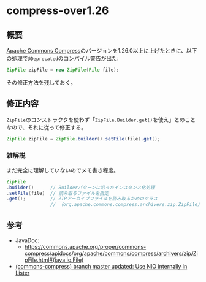 # compress-over1.26
## 概要
[Apache Commons Compress](https://github.com/apache/commons-compress)のバージョンを1.26.0以上に上げたときに、以下の処理で`@Deprecated`のコンパイル警告が出た:

```java
ZipFile zipFile = new ZipFile(File file);
```

その修正方法を残しておく。


## 修正内容
`ZipFile`のコンストラクタを使わず「`ZipFile.Builder.get()`を使え」とのことなので、それに従って修正する。

```java
ZipFile zipFile = ZipFile.builder().setFile(file).get();
```

### 雑解説
まだ完全に理解していないのでメモ書き程度。

```java
ZipFile
.builder()      // Builderパターンに沿ったインスタンス化処理
.setFile(file)  // 読み取るファイルを指定
.get();         // ZIPアーカイブファイルを読み取るためのクラス
                // （org.apache.commons.compress.archivers.zip.ZipFile）
```


## 参考
- JavaDoc:
  - [https://commons.apache.org/proper/commons-compress/apidocs/org/apache/commons/compress/archivers/zip/ZipFile.html#<init>(java.io.File)](https://commons.apache.org/proper/commons-compress/apidocs/org/apache/commons/compress/archivers/zip/ZipFile.html#%3Cinit%3E(java.io.File))
- [(commons-compress) branch master updated: Use NIO internally in Lister](https://www.mail-archive.com/commits@commons.apache.org/msg113948.html)
